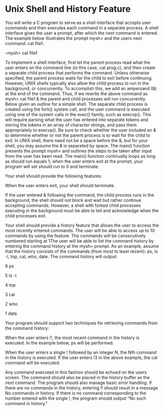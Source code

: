 # Unix Shell and History Feature

You will write a C program to serve as a shell interface that accepts user commands and then executes each command in a separate process. A shell interface gives the user a prompt, after which the next command is entered. The example below illustrates the prompt mysh> and the users next command: cat file1.

-mysh> cat file1

To implement a shell interface, first let the parent process read what the user enters on the command line (in this case, cat prog.c), and then create a separate child process that performs the command. Unless otherwise specified, the parent process waits for the child to exit before continuing. However, UNIX shells typically also allow the child process to run in the background, or concurrently. To accomplish this, we add an ampersand (&) at the end of the command. Thus, if we rewrite the above command as mysh> cat file1 & the parent and child processes will run concurrently. Below given an outline for a simple shell. The separate child process is created using the fork() system call, and the user command is executed using one of the system calls in the exec() family, such as execvp(). This will require parsing what the user has entered into separate tokens and storing the tokens in an array of character strings, and pass them appropriately to execvp(). Be sure to check whether the user included an & to determine whether or not the parent process is to wait for the child to exit. In UNIX shell, there need not be a space before the &, but for your shell, you may assume the & is separated by space. The main() function presents the prompt mysh> and outlines the steps to be taken after input from the user has been read. The main() function continually loops as long as should run equals 1; when the user enters exit at the prompt, your program will set should run to 0 and terminate.

Your shell should provide the following features.

When the user enters exit, your shell should terminate.

If the user entered & following the command, the child process runs in the background, the shell should not block and wait but rather continue accepting commands. However, a shell with forked child processes executing in the background must be able to tell and acknowledge when the child processes exit.

Your shell should provide a history feature that allows the user to access the most recently entered commands. The user will be able to access up to 10 commands by using the feature. The commands will be consecutively numbered starting at 1The user will be able to list the command history by entering the command history at the mysh> prompt. As an example, assume that the history consists of the commands (from most to least recent): ps, ls -l, top, cal, who, date.
The command history will output:

6 ps

5 ls -l

4 top

3 cal

2 who

1 date

Your program should support two techniques for retrieving commands from the command history:

When the user enters !!, the most recent command in the history is executed. In the example below, ps will be performed.

When the user enters a single ! followed by an integer N, the Nth command in the history is executed. If the user enters !3 in the above example, the cal command will be executed.

Any command executed in this fashion should be echoed on the users screen. The command should also be placed in the history buffer as the next command. The program should also manage basic error handling. If there are no commands in the history, entering !! should result in a message No commands in history. If there is no command corresponding to the number entered with the single !, the program should output "No such command in history."
